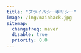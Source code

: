 ```yaml
---
title: "プライバシーポリシー"
image: /img/mainback.jpg
sitemap:
  changefreq: never
  disable: true
  priority: 0.0
---
```

